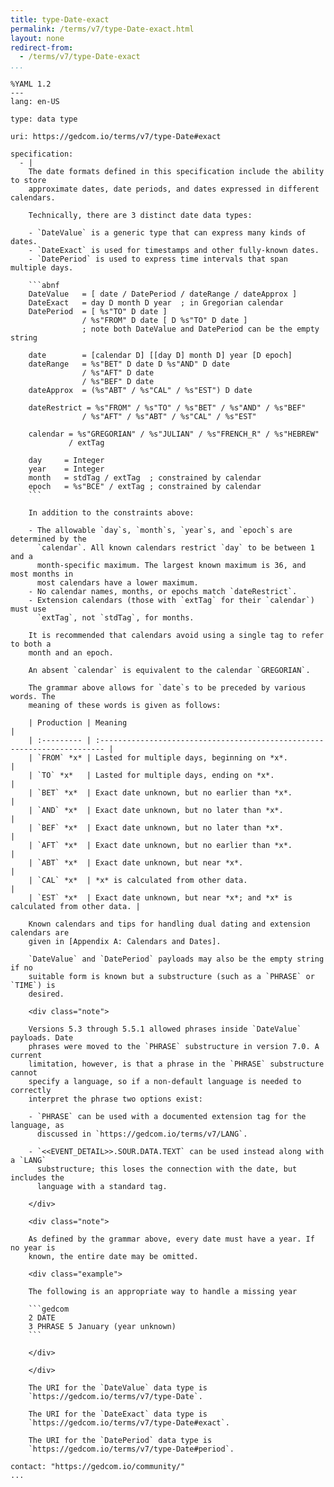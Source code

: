 ```yaml
---
title: type-Date-exact
permalink: /terms/v7/type-Date-exact.html
layout: none
redirect-from:
  - /terms/v7/type-Date-exact
...
```


```
%YAML 1.2
---
lang: en-US

type: data type

uri: https://gedcom.io/terms/v7/type-Date#exact

specification:
  - |
    The date formats defined in this specification include the ability to store
    approximate dates, date periods, and dates expressed in different calendars.
    
    Technically, there are 3 distinct date data types:
    
    - `DateValue` is a generic type that can express many kinds of dates.
    - `DateExact` is used for timestamps and other fully-known dates.
    - `DatePeriod` is used to express time intervals that span multiple days.
    
    ```abnf
    DateValue   = [ date / DatePeriod / dateRange / dateApprox ]
    DateExact   = day D month D year  ; in Gregorian calendar
    DatePeriod  = [ %s"TO" D date ]
                / %s"FROM" D date [ D %s"TO" D date ]
                ; note both DateValue and DatePeriod can be the empty string
    
    date        = [calendar D] [[day D] month D] year [D epoch]
    dateRange   = %s"BET" D date D %s"AND" D date
                / %s"AFT" D date
                / %s"BEF" D date
    dateApprox  = (%s"ABT" / %s"CAL" / %s"EST") D date
    
    dateRestrict = %s"FROM" / %s"TO" / %s"BET" / %s"AND" / %s"BEF"
                / %s"AFT" / %s"ABT" / %s"CAL" / %s"EST"
    
    calendar = %s"GREGORIAN" / %s"JULIAN" / %s"FRENCH_R" / %s"HEBREW"
             / extTag
    
    day     = Integer
    year    = Integer
    month   = stdTag / extTag  ; constrained by calendar
    epoch   = %s"BCE" / extTag ; constrained by calendar
    ```
    
    In addition to the constraints above:
    
    - The allowable `day`s, `month`s, `year`s, and `epoch`s are determined by the
      `calendar`. All known calendars restrict `day` to be between 1 and a
      month-specific maximum. The largest known maximum is 36, and most months in
      most calendars have a lower maximum.
    - No calendar names, months, or epochs match `dateRestrict`.
    - Extension calendars (those with `extTag` for their `calendar`) must use
      `extTag`, not `stdTag`, for months.
    
    It is recommended that calendars avoid using a single tag to refer to both a
    month and an epoch.
    
    An absent `calendar` is equivalent to the calendar `GREGORIAN`.
    
    The grammar above allows for `date`s to be preceded by various words. The
    meaning of these words is given as follows:
    
    | Production | Meaning                                                                  |
    | :--------- | :----------------------------------------------------------------------- |
    | `FROM` *x* | Lasted for multiple days, beginning on *x*.                              |
    | `TO` *x*   | Lasted for multiple days, ending on *x*.                                 |
    | `BET` *x*  | Exact date unknown, but no earlier than *x*.                             |
    | `AND` *x*  | Exact date unknown, but no later than *x*.                               |
    | `BEF` *x*  | Exact date unknown, but no later than *x*.                               |
    | `AFT` *x*  | Exact date unknown, but no earlier than *x*.                             |
    | `ABT` *x*  | Exact date unknown, but near *x*.                                        |
    | `CAL` *x*  | *x* is calculated from other data.                                       |
    | `EST` *x*  | Exact date unknown, but near *x*; and *x* is calculated from other data. |
    
    Known calendars and tips for handling dual dating and extension calendars are
    given in [Appendix A: Calendars and Dates].
    
    `DateValue` and `DatePeriod` payloads may also be the empty string if no
    suitable form is known but a substructure (such as a `PHRASE` or `TIME`) is
    desired.
    
    <div class="note">
    
    Versions 5.3 through 5.5.1 allowed phrases inside `DateValue` payloads. Date
    phrases were moved to the `PHRASE` substructure in version 7.0. A current
    limitation, however, is that a phrase in the `PHRASE` substructure cannot
    specify a language, so if a non-default language is needed to correctly
    interpret the phrase two options exist:
    
    - `PHRASE` can be used with a documented extension tag for the language, as
      discussed in `https://gedcom.io/terms/v7/LANG`.
    
    - `<<EVENT_DETAIL>>.SOUR.DATA.TEXT` can be used instead along with a `LANG`
      substructure; this loses the connection with the date, but includes the
      language with a standard tag.
    
    </div>
    
    <div class="note">
    
    As defined by the grammar above, every date must have a year. If no year is
    known, the entire date may be omitted.
    
    <div class="example">
    
    The following is an appropriate way to handle a missing year
    
    ```gedcom
    2 DATE
    3 PHRASE 5 January (year unknown)
    ```
    
    </div>
    
    </div>
    
    The URI for the `DateValue` data type is
    `https://gedcom.io/terms/v7/type-Date`.
    
    The URI for the `DateExact` data type is
    `https://gedcom.io/terms/v7/type-Date#exact`.
    
    The URI for the `DatePeriod` data type is
    `https://gedcom.io/terms/v7/type-Date#period`.

contact: "https://gedcom.io/community/"
...

```
